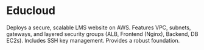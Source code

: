 # Educloud
Deploys a secure, scalable LMS website on AWS. Features VPC, subnets, gateways, and layered security groups (ALB, Frontend (Nginx), Backend, DB EC2s). Includes SSH key management. Provides a robust foundation.
